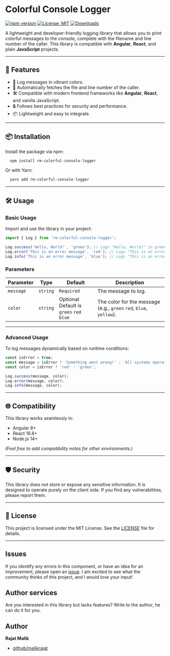 # Colorful Console Logger

[![npm version](https://img.shields.io/npm/v/colorful-console-logger.svg)](https://www.npmjs.com/package/colorful-console-logger)
[![License: MIT](https://img.shields.io/badge/License-MIT-green.svg)](https://opensource.org/licenses/MIT)
[![Downloads](https://img.shields.io/npm/dw/colorful-console-logger.svg)](https://www.npmjs.com/package/colorful-console-logger)

A lightweight and developer-friendly logging library that allows you to print colorful messages to the console, complete with the filename and line number of the caller. This library is compatible with **Angular**, **React**, and plain **JavaScript** projects.

---

## 🚀 Features

- 🌈 Log messages in vibrant colors.
- 📂 Automatically fetches the file and line number of the caller.
- 🛠️ Compatible with modern frontend frameworks like **Angular**, **React**, and vanilla JavaScript.
- 🔒 Follows best practices for security and performance.
- 📦 Lightweight and easy to integrate.

---

## 📦 Installation

Install the package via npm:

```bash
  npm install rm-colorful-console-logger
```

Or with Yarn:

```bash
  yarn add rm-colorful-console-logger
```

---

## 🛠️ Usage

### Basic Usage

Import and use the library in your project:

```javascript
import { Log } from 'rm-colorful-console-logger';

Log.success('Hello, World!', 'green'); // Logs "Hello, World!" in green
Log.error('This is an error message', 'red'); // Logs "This is an error message" in red
Log.info('This is an error message', 'blue'); // Logs "This is an error message" in blue
```

### Parameters

| Parameter | Type     | Default                                       | Description                                                        |
|-----------|----------|-----------------------------------------------|--------------------------------------------------------------------|
| `message` | `string` | `Required`                                    | The message to log.                                                |
| `color`   | `string` | Optional<br/> Default is `green` `red` `blue` | The color for the message (e.g., `green` `red`, `blue`, `yellow`). |

---

### Advanced Usage

To log messages dynamically based on runtime conditions:

```javascript
const isError = true;
const message = isError ? 'Something went wrong!' : 'All systems operational.';
const color = isError ? 'red' : 'green';

Log.success(message, color);
Log.error(message, color);
Log.info(message, color);
```
---

## 🌐 Compatibility

This library works seamlessly in:

- Angular 8+
- React 16.8+
- Node.js 14+

*(Feel free to add compatibility notes for other environments.)*

---

## 🛡️ Security

This library does not store or expose any sensitive information. It is designed to operate purely on the client side. If you find any vulnerabilities, please report them.

---

## 📄 License

This project is licensed under the MIT License. See the [LICENSE](./LICENSE) file for details.

---

## Issues

If you identify any errors in this component, or have an idea for an improvement, please open
an [issue](https://github.com/malikrajat/rm-colorful-console-logger/issues). I am excited to see what the community thinks of this
project, and I would love your input!

## Author services

Are you interested in this library but lacks features? Write to the author, he can do it for you.

## Author

**Rajat Malik**

- [github/malikrajat](https://github.com/malikrajat)

